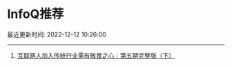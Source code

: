 # InfoQ推荐

最近更新时间: 2022-12-12 10:26:00

--- 
1. [互联网人加入传统行业需有敬畏之心｜第五期完整版（下）](https://www.infoq.cn/article/BsEVgfPMQG0u83qTjlzt) 
